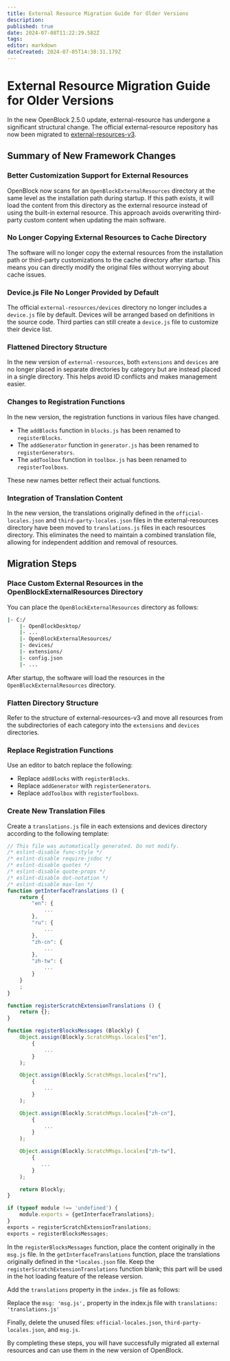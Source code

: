 ```yaml
---
title: External Resource Migration Guide for Older Versions
description: 
published: true
date: 2024-07-08T11:22:29.582Z
tags: 
editor: markdown
dateCreated: 2024-07-05T14:38:31.179Z
---
```


# External Resource Migration Guide for Older Versions

In the new OpenBlock 2.5.0 update, external-resource has undergone a significant structural change. The official external-resource repository has now been migrated to [external-resources-v3](https://github.com/openblockcc/external-resources-v3).

## Summary of New Framework Changes

### Better Customization Support for External Resources

OpenBlock now scans for an `OpenBlockExternalResources` directory at the same level as the installation path during startup. If this path exists, it will load the content from this directory as the external resource instead of using the built-in external resource. This approach avoids overwriting third-party custom content when updating the main software.

### No Longer Copying External Resources to Cache Directory

The software will no longer copy the external resources from the installation path or third-party customizations to the cache directory after startup. This means you can directly modify the original files without worrying about cache issues.

### Device.js File No Longer Provided by Default

The official `external-resources/devices` directory no longer includes a `device.js` file by default. Devices will be arranged based on definitions in the source code. Third parties can still create a `device.js` file to customize their device list.

### Flattened Directory Structure

In the new version of `external-resources`, both `extensions` and `devices` are no longer placed in separate directories by category but are instead placed in a single directory. This helps avoid ID conflicts and makes management easier.

### Changes to Registration Functions

In the new version, the registration functions in various files have changed.

- The `addBlocks` function in `blocks.js` has been renamed to `registerBlocks`.
- The `addGenerator` function in `generator.js` has been renamed to `registerGenerators`.
- The `addToolbox` function in `toolbox.js` has been renamed to `registerToolboxs`.

These new names better reflect their actual functions.

### Integration of Translation Content

In the new version, the translations originally defined in the `official-locales.json` and `third-party-locales.json` files in the external-resources directory have been moved to `translations.js` files in each resources directory. This eliminates the need to maintain a combined translation file, allowing for independent addition and removal of resources.

## Migration Steps

### Place Custom External Resources in the OpenBlockExternalResources Directory

You can place the `OpenBlockExternalResources` directory as follows:

```bash
|- C:/
	|- OpenBlockDesktop/
  	|- ...
	|- OpenBlockExternalResources/
    |- devices/
    |- extensions/
    |- config.json
    |- ...
```

After startup, the software will load the resources in the `OpenBlockExternalResources` directory.

### Flatten Directory Structure

Refer to the structure of external-resources-v3 and move all resources from the subdirectories of each category into the `extensions` and `devices` directories.

### Replace Registration Functions

Use an editor to batch replace the following:
- Replace `addBlocks` with `registerBlocks`.
- Replace `addGenerator` with `registerGenerators`.
- Replace `addToolbox` with `registerToolboxs`.

### Create New Translation Files

Create a `translations.js` file in each extensions and devices directory according to the following template:

```js
// This file was automatically generated. Do not modify.
/* eslint-disable func-style */
/* eslint-disable require-jsdoc */
/* eslint-disable quotes */
/* eslint-disable quote-props */
/* eslint-disable dot-notation */
/* eslint-disable max-len */
function getInterfaceTranslations () {
    return {
        "en": {
            ...
        },
        "ru": {
            ...
        },
        "zh-cn": {
            ...
        },
        "zh-tw": {
            ...
        }
    }
    ;
}

function registerScratchExtensionTranslations () {
    return {};
}

function registerBlocksMessages (Blockly) {
    Object.assign(Blockly.ScratchMsgs.locales["en"],
        {
            ...
        }
    );

    Object.assign(Blockly.ScratchMsgs.locales["ru"],
        {
            ...
        }
    );

    Object.assign(Blockly.ScratchMsgs.locales["zh-cn"],
        {
            ...
        }
    );

    Object.assign(Blockly.ScratchMsgs.locales["zh-tw"],
        {
           ...
        }
    );

    return Blockly;
}

if (typeof module !== 'undefined') {
    module.exports = {getInterfaceTranslations};
}
exports = registerScratchExtensionTranslations;
exports = registerBlocksMessages;
```

In the `registerBlocksMessages` function, place the content originally in the `msg.js` file. 
In the `getInterfaceTranslations` function, place the translations originally defined in the `*locales.json` file.
Keep the `registerScratchExtensionTranslations` function blank; this part will be used in the hot loading feature of the release version.

Add the `translations` property in the `index.js` file as follows:

Replace the `msg: 'msg.js',` property in the index.js file with `translations: 'translations.js'`

Finally, delete the unused files: `official-locales.json`, `third-party-locales.json`, and `msg.js`.

By completing these steps, you will have successfully migrated all external resources and can use them in the new version of OpenBlock.